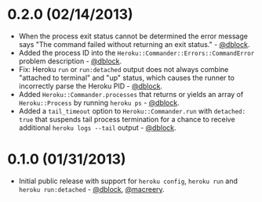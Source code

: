 0.2.0 (02/14/2013)
==================

* When the process exit status cannot be determined the error message says "The command failed without returning an exit status." - [@dblock](https://github.com/dblock).
* Added the process ID into the `Heroku::Commander::Errors::CommandError` problem description - [@dblock](https://github.com/dblock).
* Fix: Heroku `run` or `run:detached` output does not always combine "attached to terminal" and "up" status, which causes the runner to incorrectly parse the Heroku PID - [@dblock](https://github.com/dblock).
* Added `Heroku::Commander.processes` that returns or yields an array of `Heroku::Process` by running `heroku ps` - [@dblock](https://github.com/dblock).
* Added a `tail_timeout` option to `Heroku::Commander.run` with `detached: true` that suspends tail process termination for a chance to receive additional `heroku logs --tail` output - [@dblock](https://github.com/dblock).

0.1.0 (01/31/2013)
==================

* Initial public release with support for `heroku config`, `heroku run` and `heroku run:detached` - [@dblock](https://github.com/dblock), [@macreery](https://github.com/macreery).
